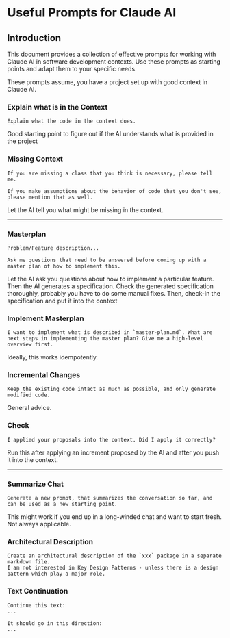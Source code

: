 # Useful Prompts for Claude AI

## Introduction

This document provides a collection of effective prompts for working with Claude AI in software development contexts. Use these prompts as starting points and adapt them to your specific needs. 

These prompts assume, you have a project set up with good context in Claude AI.

### Explain what is in the Context
```
Explain what the code in the context does.
```
Good starting point to figure out if the AI understands what is provided in the project

### Missing Context
```
If you are missing a class that you think is necessary, please tell me. 

If you make assumptions about the behavior of code that you don't see, please mention that as well.
```
Let the AI tell you what might be missing in the context.

---

### Masterplan
```
Problem/Feature description...

Ask me questions that need to be answered before coming up with a master plan of how to implement this.
```
Let the AI ask you questions about how to implement a particular feature. Then the AI generates a specification. Check the generated specification thoroughly, probably you have to do some manual fixes. Then, check-in the specification and put it into the context

### Implement Masterplan
```
I want to implement what is described in `master-plan.md`. What are next steps in implementing the master plan? Give me a high-level overview first.
```
Ideally, this works idempotently.

### Incremental Changes
```
Keep the existing code intact as much as possible, and only generate modified code.
```
General advice.

### Check
```
I applied your proposals into the context. Did I apply it correctly?
```
Run this after applying an increment proposed by the AI and after you push it into the context.

---

### Summarize Chat
```
Generate a new prompt, that summarizes the conversation so far, and can be used as a new starting point.
```
This might work if you end up in a long-winded chat and want to start fresh. Not always applicable.

### Architectural Description
```
Create an architectural description of the `xxx` package in a separate markdown file.
I am not interested in Key Design Patterns - unless there is a design pattern which play a major role.
```

### Text Continuation
```
Continue this text:
...

It should go in this direction:
...
```

